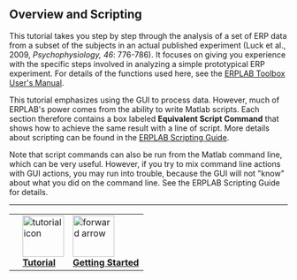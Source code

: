 ## Overview and Scripting
This tutorial takes you step by step through the analysis of a set of ERP data from a subset of the subjects in an actual published experiment (Luck et al., 2009, _Psychophysiology, 46_: 776-786).  It focuses on giving you experience with the specific steps involved in analyzing a simple prototypical ERP experiment.  For details of the functions used here, see the [ERPLAB Toolbox User's Manual](./Manual).

This tutorial emphasizes using the GUI to process data.  However, much of ERPLAB's power comes from the ability to write Matlab scripts.  Each section therefore contains a box labeled **Equivalent Script Command** that shows how to achieve the same result with a line of script. More details about scripting can be found in the [ERPLAB Scripting Guide](./Scripting-Guide).

Note that script commands can also be run from the Matlab command line, which can be very useful.  However, if you try to mix command line actions with GUI actions, you may run into trouble, because the GUI will not "know" about what you did on the command line.  See the ERPLAB Scripting Guide for details.


----
<table style="width:100%">
  <tr>
    <td></td>
    <td><a href="./Tutorial"><img src="https://github.com/lucklab/erplab/wiki/images/ionicicons/ios7-copy.png" alt="tutorial icon" height="75"><br> <b> Tutorial</a></td>
    <td><a href="./Getting-Started:-Tutorial"> <img src="https://github.com/lucklab/erplab/wiki/images/ionicicons/ios7-arrow-forward.png" alt="forward arrow" height="75"><br> <b> Getting Started  </a></td>
  </tr>
</table>